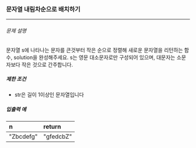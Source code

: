 ### 문자열 내림차순으로 배치하기
***

###### 문제 설명

문자열 s에 나타나는 문자를 큰것부터 작은 순으로 정렬해 새로운 문자열을 리턴하는 함수, solution을 완성해주세요.
s는 영문 대소문자로만 구성되어 있으며, 대문자는 소문자보다 작은 것으로 간주합니다.

##### 제한 조건

- str은 길이 1이상인 문자열입니다

##### 입출력 예

| n    | return |
| :--- | :--- |
| "Zbcdefg"   | "gfedcbZ"   |

